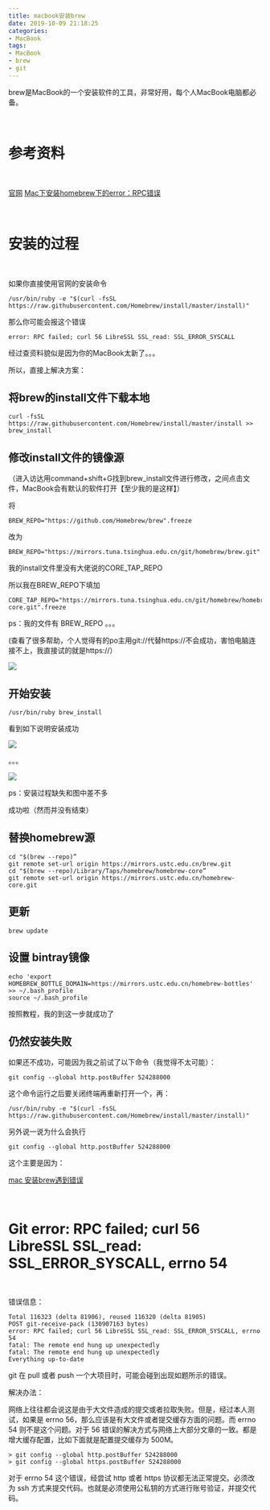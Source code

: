 ```yaml
---
title: macbook安装brew
date: 2019-10-09 21:18:25
categories:
- MacBook
tags:
- MacBook
- brew
- git
---
```

brew是MacBook的一个安装软件的工具，非常好用，每个人MacBook电脑都必备。

<!-- more -->

<br/>

# 参考资料

<br/>

[官网](https://brew.sh/index_zh-cn)
[Mac下安装homebrew下的error：RPC错误](https://blog.csdn.net/qq_38206417/article/details/88568773)

<br/>

# 安装的过程

<br/>

如果你直接使用官网的安装命令

	/usr/bin/ruby -e "$(curl -fsSL https://raw.githubusercontent.com/Homebrew/install/master/install)"

那么你可能会报这个错误

	error: RPC failed; curl 56 LibreSSL SSL_read: SSL_ERROR_SYSCALL
	
经过查资料貌似是因为你的MacBook太新了。。。

所以，直接上解决方案：

## 将brew的install文件下载本地

	curl -fsSL https://raw.githubusercontent.com/Homebrew/install/master/install >> brew_install
	
## 修改install文件的镜像源

（进入访达用command+shift+G找到brew_install文件进行修改，之间点击文件，MacBook会有默认的软件打开【至少我的是这样】）

将

	BREW_REPO="https://github.com/Homebrew/brew".freeze
	
改为

	BREW_REPO="https://mirrors.tuna.tsinghua.edu.cn/git/homebrew/brew.git".freeze

我的install文件里没有大佬说的CORE_TAP_REPO

所以我在BREW_REPO下填加

	CORE_TAP_REPO="https://mirrors.tuna.tsinghua.edu.cn/git/homebrew/homebrew-core.git".freeze
	
ps：我的文件有 BREW_REPO 。。。

(查看了很多帮助，个人觉得有的po主用git://代替https://不会成功，害怕电脑连接不上，我直接试的就是https://）

![](/images/macbook/5_0.png)

## 开始安装

	/usr/bin/ruby brew_install
	
看到如下说明安装成功

![](/images/macbook/5_1.png)

。。。

![](/images/macbook/5_2.png)

ps：安装过程缺失和图中差不多

成功啦（然而并没有结束）

## 替换homebrew源

	cd "$(brew --repo)” 
	git remote set-url origin https://mirrors.ustc.edu.cn/brew.git
	cd "$(brew --repo)/Library/Taps/homebrew/homebrew-core” 
	git remote set-url origin https://mirrors.ustc.edu.cn/homebrew-core.git
	
## 更新

	brew update
	
## 设置 bintray镜像

	echo 'export HOMEBREW_BOTTLE_DOMAIN=https://mirrors.ustc.edu.cn/homebrew-bottles' >> ~/.bash_profile
	source ~/.bash_profile
	
按照教程，我的到这一步就成功了

## 仍然安装失败

如果还不成功，可能因为我之前试了以下命令（我觉得不太可能）：

	git config --global http.postBuffer 524288000
	
这个命令运行之后要关闭终端再重新打开一个，再：

	/usr/bin/ruby -e "$(curl -fsSL https://raw.githubusercontent.com/Homebrew/install/master/install)"

另外说一说为什么会执行

	git config --global http.postBuffer 524288000
	
这个主要是因为：

[mac 安装brew遇到错误](https://my.oschina.net/happyfish319/blog/3089195)

<br/>

# Git error: RPC failed; curl 56 LibreSSL SSL_read: SSL_ERROR_SYSCALL, errno 54

<br/>

错误信息：

	Total 116323 (delta 81906), reused 116320 (delta 81905)
	POST git-receive-pack (130907163 bytes)
	error: RPC failed; curl 56 LibreSSL SSL_read: SSL_ERROR_SYSCALL, errno 54
	fatal: The remote end hung up unexpectedly
	fatal: The remote end hung up unexpectedly
	Everything up-to-date
	
git 在 pull 或者 push 一个大项目时，可能会碰到出现如题所示的错误。

解决办法：

网络上往往都会说这是由于大文件造成的提交或者拉取失败。但是，经过本人测试，如果是 errno 56，那么应该是有大文件或者提交缓存方面的问题。而 errno 54 则不是这个问题。对于 56 错误的解决方式与网络上大部分文章的一致。都是增大缓存配置，比如下面就是配置提交缓存为 500M。

	> git config --global http.postBuffer 524288000
	> git config --global https.postBuffer 524288000
	
对于 errno 54 这个错误，经尝试 http 或者 https 协议都无法正常提交。必须改为 ssh 方式来提交代码。也就是必须使用公私钥的方式进行账号验证，并提交代码。
